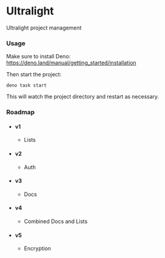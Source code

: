 # Ultralight

Ultralight project management

### Usage

Make sure to install Deno: https://deno.land/manual/getting_started/installation

Then start the project:

```
deno task start
```

This will watch the project directory and restart as necessary.

### Roadmap

- #### v1
  - Lists
- #### v2
  - Auth
- #### v3
  - Docs
- #### v4
  - Combined Docs and Lists
- #### v5
  - Encryption

